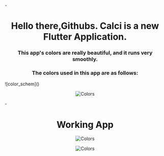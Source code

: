-<h1 align="center">Hello there,Githubs. Calci is a new Flutter Application.</h1>
<h3 align="center">This app's colors are really beautiful, and it runs very smoothly. </h3>
<h3 align="center">The colors used in this app are as follows: </h3>
![color_schem]()
<p align="center"> <img src="https://user-images.githubusercontent.com/56448015/151486983-6e03c61a-a290-43da-8aef-38c8b0c69cd1.png" alt="Colors" /> </p>
-<h1 align="center">Working App</h1>

<p align="center"> <img src="https://user-images.githubusercontent.com/56448015/151488588-680a9eab-88f5-4c67-a346-b03e69db0c5a.gif" alt="Colors" /> </p>
<p align="center"> <img src="https://user-images.githubusercontent.com/56448015/151488688-ebdfdd9c-6df2-415a-9de2-72dd1cb65276.mp4" alt="Colors" /> </p>







